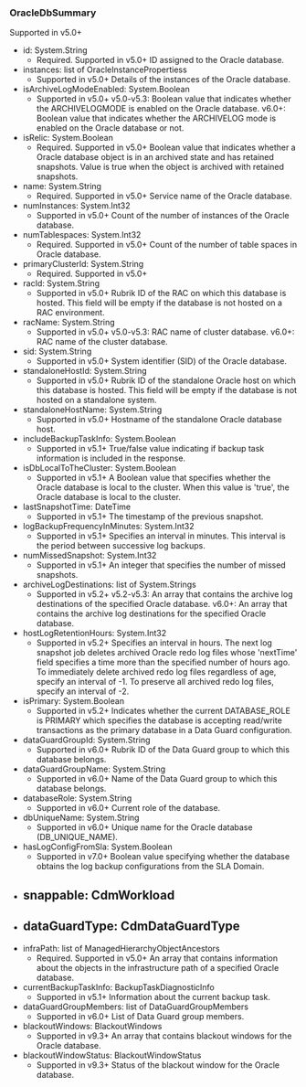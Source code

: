 ### OracleDbSummary
Supported in v5.0+

- id: System.String
  - Required. Supported in v5.0+
  ID assigned to the Oracle database.
- instances: list of OracleInstancePropertiess
  - Supported in v5.0+
  Details of the instances of the Oracle database.
- isArchiveLogModeEnabled: System.Boolean
  - Supported in v5.0+
  v5.0-v5.3: Boolean value that indicates whether the ARCHIVELOGMODE is enabled on the Oracle database.
  v6.0+: Boolean value that indicates whether the ARCHIVELOG mode is enabled on the Oracle database or not.
- isRelic: System.Boolean
  - Required. Supported in v5.0+
  Boolean value that indicates whether a Oracle database object is in an archived state and has retained snapshots. Value is true when the object is archived with retained snapshots.
- name: System.String
  - Required. Supported in v5.0+
  Service name of the Oracle database.
- numInstances: System.Int32
  - Supported in v5.0+
  Count of the number of instances of the Oracle database.
- numTablespaces: System.Int32
  - Required. Supported in v5.0+
  Count of the number of table spaces in Oracle database.
- primaryClusterId: System.String
  - Required. Supported in v5.0+
- racId: System.String
  - Supported in v5.0+
  Rubrik ID of the RAC on which this database is hosted. This field will be empty if the database is not hosted on a RAC environment.
- racName: System.String
  - Supported in v5.0+
  v5.0-v5.3: RAC name of cluster database.
  v6.0+: RAC name of the cluster database.
- sid: System.String
  - Supported in v5.0+
  System identifier (SID) of the Oracle database.
- standaloneHostId: System.String
  - Supported in v5.0+
  Rubrik ID of the standalone Oracle host on which this database is hosted. This field will be empty if the database is not hosted on a standalone system.
- standaloneHostName: System.String
  - Supported in v5.0+
  Hostname of the standalone Oracle database host.
- includeBackupTaskInfo: System.Boolean
  - Supported in v5.1+
  True/false value indicating if backup task information is included in the response.
- isDbLocalToTheCluster: System.Boolean
  - Supported in v5.1+
  A Boolean value that specifies whether the Oracle database is local to the cluster. When this value is 'true', the Oracle database is local to the cluster.
- lastSnapshotTime: DateTime
  - Supported in v5.1+
  The timestamp of the previous snapshot.
- logBackupFrequencyInMinutes: System.Int32
  - Supported in v5.1+
  Specifies an interval in minutes. This interval is the period between successive log backups.
- numMissedSnapshot: System.Int32
  - Supported in v5.1+
  An integer that specifies the number of missed snapshots.
- archiveLogDestinations: list of System.Strings
  - Supported in v5.2+
  v5.2-v5.3: An array that contains the archive log destinations of the specified Oracle database.
  v6.0+: An array that contains the archive log destinations for the specified Oracle database.
- hostLogRetentionHours: System.Int32
  - Supported in v5.2+
  Specifies an interval in hours. The next log snapshot job deletes archived Oracle redo log files whose 'nextTime' field specifies a time more than the specified number of hours ago. To immediately delete archived redo log files regardless of age, specify an interval of -1. To preserve all archived redo log files, specify an interval of -2.
- isPrimary: System.Boolean
  - Supported in v5.2+
  Indicates whether the current DATABASE_ROLE is PRIMARY which specifies the database is accepting read/write transactions as the primary database in a Data Guard configuration.
- dataGuardGroupId: System.String
  - Supported in v6.0+
  Rubrik ID of the Data Guard group to which this database belongs.
- dataGuardGroupName: System.String
  - Supported in v6.0+
  Name of the Data Guard group to which this database belongs.
- databaseRole: System.String
  - Supported in v6.0+
  Current role of the database.
- dbUniqueName: System.String
  - Supported in v6.0+
  Unique name for the Oracle database (DB_UNIQUE_NAME).
- hasLogConfigFromSla: System.Boolean
  - Supported in v7.0+
  Boolean value specifying whether the database obtains the log backup configurations from the SLA Domain.
- snappable: CdmWorkload
  - 
- dataGuardType: CdmDataGuardType
  - 
- infraPath: list of ManagedHierarchyObjectAncestors
  - Required. Supported in v5.0+
  An array that contains information about the objects in the infrastructure path of a specified Oracle database.
- currentBackupTaskInfo: BackupTaskDiagnosticInfo
  - Supported in v5.1+
  Information about the current backup task.
- dataGuardGroupMembers: list of DataGuardGroupMembers
  - Supported in v6.0+
  List of Data Guard group members.
- blackoutWindows: BlackoutWindows
  - Supported in v9.3+
  An array that contains blackout windows for the Oracle database.
- blackoutWindowStatus: BlackoutWindowStatus
  - Supported in v9.3+
  Status of the blackout window for the Oracle database.
